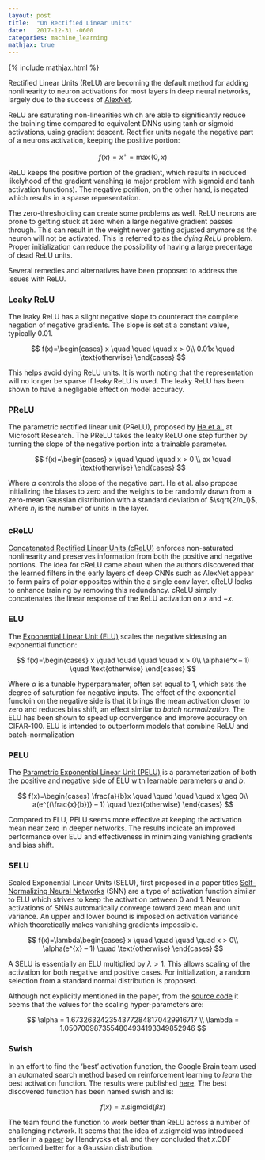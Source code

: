 ```yaml
---
layout: post
title:  "On Rectified Linear Units"
date:   2017-12-31 -0600
categories: machine_learning
mathjax: true
---
```

{% include mathjax.html %}

Rectified Linear Units (ReLU) are becoming the default method for adding nonlinearity to neuron activations for most layers in deep neural networks, largely due to the success of [AlexNet](https://papers.nips.cc/paper/4824-imagenet-classification-with-deep-convolutional-neural-networks.pdf).

ReLU are saturating non-linearities which are able to significantly reduce the training time compared to equivalent DNNs using tanh or sigmoid activations, using gradient descent. Rectifier units negate the negative part of a neurons activation, keeping the positive portion:

$$ f(x) = x^+ = \max(0, x) $$

ReLU keeps the positive portion of the gradient, which results in reduced likelyhood of the gradient vanshing (a major problem with sigmoid and tanh activation functions). The negative porition, on the other hand, is negated which results in a sparse representation.

The zero-thresholding can create some problems as well. ReLU neurons are prone to getting stuck at zero when a large negative gradient passes through. This can result in the weight never getting adjusted anymore as the neuron will not be activated. This is referred to as the *dying ReLU* problem. Proper initialization can reduce the possibility of having a large precentage of dead ReLU units.

Several remedies and alternatives have been proposed to address the issues with ReLU.

### Leaky ReLU

The leaky ReLU has a slight negative slope to counteract the complete negation of negative gradients. The slope is set at a constant value, typically 0.01.

$$ f(x)=\begin{cases} 
x \quad \quad \quad x > 0\\ 
0.01x \quad \text{otherwise} 
\end{cases} $$

This helps avoid dying ReLU units. It is worth noting that the representation will no longer be sparse if leaky ReLU is used. The leaky ReLU has been shown to have a negligable effect on model accuracy.

### PReLU

The parametric rectified linear unit (PReLU), proposed by [He et al.](https://arxiv.org/pdf/1502.01852.pdf) at Microsoft Research. The PReLU takes the leaky ReLU one step further by turning the slope of the negative portion into a trainable parameter.

$$
f(x)=\begin{cases} 
x \quad \quad \quad x > 0 \\ 
ax \quad \text{otherwise} 
\end{cases} 
$$

Where $a$ controls the slope of the negative part. He et al. also propose initializing the biases to zero and the weights to be randomly drawn from a zero-mean Gaussian distribution with a standard deviation of $\sqrt{2/n_l}$, where $n_l$ is the number of units in the layer.


### cReLU

[Concatenated Rectified Linear Units (cReLU)](https://arxiv.org/pdf/1603.05201.pdf) enforces non-saturated nonlinearity and preserves information from both the positive and negative portions. The idea for cReLU came about when the authors discovered that the learned filters in the early layers of deep CNNs such as AlexNet appear to form pairs of polar opposites within the a single conv layer. cReLU looks to enhance training by removing this redundancy.
cReLU simply concatenates the linear response of the ReLU activation on $x$ and $-x$.

### ELU

The [Exponential Linear Unit (ELU)](https://arxiv.org/pdf/1511.07289.pdf) scales the negative sideusing an exponential function:

$$
f(x)=\begin{cases} 
x \quad \quad \quad \quad x > 0\\ 
\alpha(e^x – 1) \quad \text{otherwise} 
\end{cases} 
$$

Where $\alpha$ is a tunable hyperparamater, often set equal to 1, which sets the degree of saturation for negative inputs. The effect of the exponential functoin on the negative side is that it brings the mean activation closer to zero and reduces bias shift, an effect similar to *batch normalization*. The ELU has been shown to speed up convergence and improve accuracy on CIFAR-100. ELU is intended to outperform models that combine ReLU and batch-normalization

### PELU

The [Parametric Exponential Linear Unit (PELU)](https://arxiv.org/pdf/1605.09332.pdf) is a parameterization of both the positive and negative side of ELU with learnable parameters $a$ and $b$.

$$
f(x)=\begin{cases} 
\frac{a}{b}x \quad \quad \quad \quad x \geq 0\\ 
a(e^{(\frac{x}{b})} – 1) \quad \text{otherwise} 
\end{cases} 
$$

Compared to ELU, PELU seems more effective at keeping the activation mean near zero in deeper networks.
The results indicate an improved performance over ELU and effectiveness in minimizing vanishing gradients and bias shift.

### SELU

Scaled Exponential Linear Units (SELU), first proposed in a paper titles [Self-Normalizing Neural Networks](https://arxiv.org/pdf/1706.02515.pdf) (SNN) are a type of activation function similar to ELU which strives to keep the activation between 0 and 1. Neuron activations of SNNs automatically converge toward zero mean and unit variance. An upper and lower bound is imposed on activation variance which theoretically makes vanishing gradients impossible.

$$
f(x)=\lambda\begin{cases} 
x \quad \quad \quad \quad x > 0\\ 
\alpha(e^{x} – 1) \quad \text{otherwise} 
\end{cases} 
$$

A SELU is essentially an ELU multiplied by $\lambda > 1$. This allows scaling of the activation for both negative and positive cases. For initialization, a random selection from a standard normal distribution is proposed.

Although not explicitly mentioned in the paper, from the [source code](https://github.com/bioinf-jku/SNNs) it seems that the values for the scaling hyper-parameters are:

$$
\alpha = 1.6732632423543772848170429916717 \\ 
\lambda = 1.0507009873554804934193349852946 
$$

### Swish

In an effort to find the ‘best’ activation function, the Google Brain team used an automated search method based on reinforcement learning to <em>learn</em> the best activation function. The results were published [here](https://arxiv.org/pdf/1710.05941.pdf). The best discovered function has been named swish and is:

$$
f(x) = x.\text{sigmoid}(\beta x)
$$

The team found the function to work better than ReLU across a number of challenging network.
It seems that the idea of $x.\text{sigmoid}$ was introduced earlier in a [paper](https://openreview.net/pdf?id=Bk0MRI5lg) by Hendrycks et al. and they concluded that $x.\text{CDF}$ performed better for a Gaussian distribution.